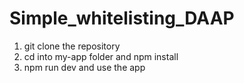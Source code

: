 # Simple_whitelisting_DAAP
1) git clone the repository
3) cd into my-app folder and npm install
4) npm run dev and use the app
